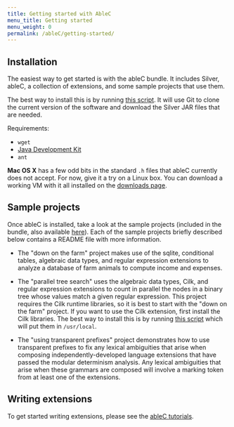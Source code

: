 ```yaml
---
title: Getting started with AbleC
menu_title: Getting started
menu_weight: 0
permalink: /ableC/getting-started/
---
```


## Installation

The easiest way to get started is with the ableC bundle.  It includes
Silver, ableC, a collection of extensions, and some sample projects
that use them.

The best way to install this is by running [this
script](http://melt.cs.umn.edu/downloads/install-ableC-bundle.sh).
It will use Git to clone the current version of the software and
download the Silver JAR files that are needed.

Requirements:

* ``wget``
* [Java Development Kit](http://www.oracle.com/technetwork/java/javase/downloads/index.html)
* ``ant``

**Mac OS X** has a few odd bits in the standard ``.h`` files that
ableC currently does not accept.  For now, give it a try on a Linux
box.  You can download a working VM with it all installed on the
[downloads page](/downloads/).

## Sample projects

Once ableC is installed, take a look at the sample projects (included in the
bundle, also available [here](https://github.com/melt-umn/ableC-sample-projects/)).
Each of the sample projects briefly described below contains a README file with
more information.

* The "down on the farm" project makes use of the sqlite, conditional tables,
algebraic data types, and regular expression extensions to analyze a database of
farm animals to compute income and expenses.

* The "parallel tree search" uses the algebraic data types, Cilk, and regular
expression extensions to count in parallel the nodes in a binary tree whose
values match a given regular expression. This project requires the Cilk runtime
libraries, so it is best to start with the "down on the farm" project.  If you
want to use the Cilk extension, first install the Cilk libraries.  The best way
to install this is by running [this
script](http://melt.cs.umn.edu/downloads/install-cilk-libs.sh) which will put
them in ``/usr/local``.

* The "using transparent prefixes" project demonstrates how to use transparent
prefixes to fix any lexical ambiguities that arise when composing
independently-developed language extensions that have passed the modular
determinism analysis. Any lexical ambiguities that arise when these grammars
are composed will involve a marking token from at least one of the extensions.

## Writing extensions

To get started writing extensions, please see the [ableC tutorials](https://github.com/melt-umn/ableC/tree/develop/tutorials/).
